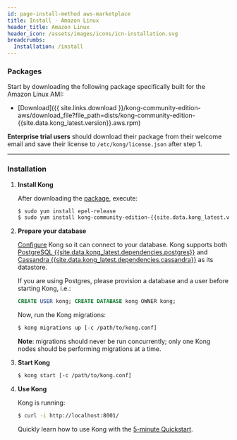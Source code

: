 ```yaml
---
id: page-install-method aws-marketplace
title: Install - Amazon Linux
header_title: Amazon Linux
header_icon: /assets/images/icons/icn-installation.svg
breadcrumbs:
  Installation: /install
---
```


### Packages

Start by downloading the following package specifically built for the Amazon Linux AMI:

- [Download]({{ site.links.download }}/kong-community-edition-aws/download_file?file_path=dists/kong-community-edition-{{site.data.kong_latest.version}}.aws.rpm)

**Enterprise trial users** should download their package from their welcome email and save their license to `/etc/kong/license.json` after step 1.

----

### Installation

1. **Install Kong**

    After downloading the [package](#packages), execute:

    ```bash
    $ sudo yum install epel-release
    $ sudo yum install kong-community-edition-{{site.data.kong_latest.version}}.aws.rpm --nogpgcheck
    ```

2. **Prepare your database**

    [Configure][configuration] Kong so it can connect to your database. Kong supports both [PostgreSQL {{site.data.kong_latest.dependencies.postgres}}](http://www.postgresql.org/) and [Cassandra {{site.data.kong_latest.dependencies.cassandra}}](http://cassandra.apache.org/) as its datastore.

    If you are using Postgres, please provision a database and a user before starting Kong, i.e.:

    ```sql
    CREATE USER kong; CREATE DATABASE kong OWNER kong;
    ```

    Now, run the Kong migrations:

    ```bash
    $ kong migrations up [-c /path/to/kong.conf]
    ```

    **Note**: migrations should never be run concurrently; only
    one Kong nodes should be performing migrations at a time.

3. **Start Kong**

    ```bash
    $ kong start [-c /path/to/kong.conf]
    ```

4. **Use Kong**

    Kong is running:

    ```bash
    $ curl -i http://localhost:8001/
    ```

    Quickly learn how to use Kong with the [5-minute Quickstart](/docs/latest/getting-started/quickstart).

[configuration]: /{{site.data.kong_latest.release}}/configuration#database
